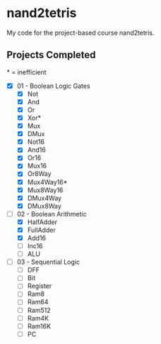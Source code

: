 # nand2tetris

My code for the project-based course nand2tetris.

## Projects Completed

\* = inefficient
- [x] 01 - Boolean Logic Gates
    - [x] Not
    - [x] And
    - [x] Or
    - [x] Xor*
    - [x] Mux
    - [x] DMux
    - [x] Not16
    - [x] And16
    - [x] Or16
    - [x] Mux16
    - [x] Or8Way
    - [x] Mux4Way16*
    - [x] Mux8Way16
    - [x] DMux4Way
    - [x] DMux8Way
- [ ] 02 - Boolean Arithmetic
    - [x] HalfAdder
    - [x] FullAdder
    - [x] Add16
    - [ ] Inc16
    - [ ] ALU
- [ ] 03 - Sequential Logic
    - [ ] DFF
    - [ ] Bit
    - [ ] Register
    - [ ] Ram8
    - [ ] Ram64
    - [ ] Ram512
    - [ ] Ram4K
    - [ ] Ram16K
    - [ ] PC